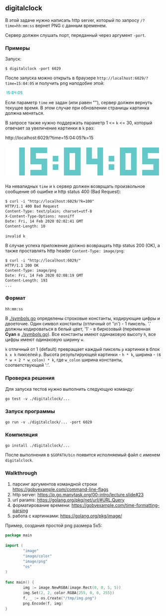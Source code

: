 ## digitalclock

В этой задаче нужно написать http server,
который по запросу `/?time=hh:mm:ss` вернет PNG с данным временем.

Сервер должен слушать порт, переданный через аргумент `-port`.

### Примеры

Запуск:
```
$ digitalclock -port 6029
```

После запуска можно открыть в браузере `http://localhost:6029/?time=15:04:05` и получить png наподобие этой:

![Image description](assets/150405.png)

Если параметр `time` не задан (или равен ""), сервер должен вернуть текущее время.
В этом случае при обновлении страницы картинка должна меняться.

В запросе также нужно поддержать параметр 1 <= `k` <= 30,
который отвечает за увеличение картинки в `k` раз:

http://localhost:6029/?time=15:04:05?k=15

![Image description](assets/150405_15.png)

На невалидных `time` и `k` сервер должен возврщать произвольное сообщение об ошибке и http status 400 (Bad Request):

```
$ curl -i "http://localhost:6029/?k=100" 
HTTP/1.1 400 Bad Request
Content-Type: text/plain; charset=utf-8
X-Content-Type-Options: nosniff
Date: Fri, 14 Feb 2020 02:02:41 GMT
Content-Length: 10

invalid k
```

В случае успеха приложение должно возвращать http status 200 (OK),
а также проставлять http header `Content-Type: image/png`:

```
$ curl -i "http://localhost:6029/"                   
HTTP/1.1 200 OK
Content-Type: image/png
Date: Fri, 14 Feb 2020 02:08:19 GMT
Content-Length: 193
...
```

### Формат

`hh:mm:ss`

В [./symbols.go](./symbols.go) определены строковые константы, кодирующие цифры и двоеточие.
Один символ константы (отличный от '\n') - 1 пиксель.
'.' должны кодироваться в белый цвет, '1' - в бирюзовый (переменная **Cyan** в [./symbols.go](./symbols.go)).
Все константы имеют одинаковую высоту `h`, все цифры имеют одинаковую ширину `w`.

`k` отличный от 1 (default) превращает каждый пиксель `p` картинки в блок `k x k` пикселей `p`.
Высота результирующей картинки - `h * k`, ширина - `(6 * w + 2 * w_colon) * k`,
где `w_colon` ширина константы, соответствующей ':'.

### Проверка решения

Для запуска тестов нужно выполнить следующую команду:

```
go test -v ./digitalclock/...
```

### Запуск программы

```
go run -v ./digitalclock/... -port 6029
```

### Компиляция

```
go install ./digitalclock/...
```

После выполнения в `$GOPATH/bin` появится исполняемый файл с именем `digitalclock`.

### Walkthrough

1. парсинг аргументов командной строки https://gobyexample.com/command-line-flags
2. http server: https://p.go.manytask.org/00-intro/lecture.slide#23
3. url params: https://golang.org/pkg/net/url/#URL.Query
3. форматирование времени: https://gobyexample.com/time-formatting-parsing
4. работа с картинками: https://golang.org/pkg/image/

Пример, создания простой png размера 5x5:
```go
package main

import (
        "image"
        "image/color"
        "image/png"
        "os"
)

func main() {
        img := image.NewRGBA(image.Rect(0, 0, 5, 5))
        img.Set(2, 2, color.RGBA{255, 0, 0, 255})
        f, _ := os.Create("/tmp/img.png")
        png.Encode(f, img)
}
```

